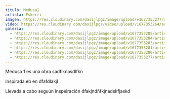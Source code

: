 ```yaml
---
titulo: Medusa1
artista: Eskerri
imagen: https://res.cloudinary.com/dasijlpgz/image/upload/v1677353277/artistas/Eskerri/Medusa1/P1050043.jpg
video: https://res.cloudinary.com/dasijlpgz/video/upload/v1677353264/artistas/Eskerri/Medusa1/230225_Medusa1-2_vompressed.mp4
galeria:
  - https://res.cloudinary.com/dasijlpgz/image/upload/v1677353285/artistas/Eskerri/Medusa1/P1050048.jpg
  - https://res.cloudinary.com/dasijlpgz/image/upload/v1677353284/artistas/Eskerri/Medusa1/P1050045.jpg
  - https://res.cloudinary.com/dasijlpgz/image/upload/v1677353283/artistas/Eskerri/Medusa1/P1050046.jpg
  - https://res.cloudinary.com/dasijlpgz/image/upload/v1677353281/artistas/Eskerri/Medusa1/P1050047.jpg
  - https://res.cloudinary.com/dasijlpgz/image/upload/v1677353280/artistas/Eskerri/Medusa1/P1050044.jpg
  - https://res.cloudinary.com/dasijlpgz/image/upload/v1677353277/artistas/Eskerri/Medusa1/P1050043.jpg
---
```

M﻿edusa 1 es una obra  sadflknasdlfkn

I﻿nspirada eb en dfafdlakjl

L﻿levada a cabo seguún inspeiración dfakjndñfkjnadskfjaskd